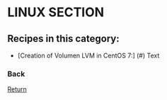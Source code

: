 # LINUX SECTION

## Recipes in this category:

* [Creation of Volumen LVM in CentOS 7:] (#) Text

### Back

[Return](https://updatedlinux.github.io/) 

